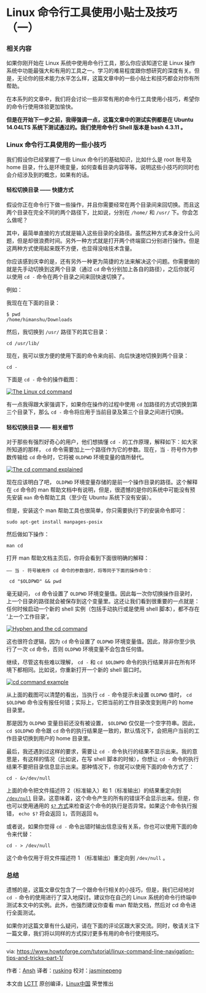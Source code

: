 Linux 命令行工具使用小贴士及技巧（一）
============================================================

###  相关内容

如果你刚开始在 Linux 系统中使用命令行工具，那么你应该知道它是 Linux 操作系统中功能最强大和有用的工具之一。学习的难易程度跟你想研究的深度有关。但是，无论你的技术能力水平怎么样，这篇文章中的一些小贴士和技巧都会对你有所帮助。

在本系列的文章中，我们将会讨论一些非常有用的命令行工具使用小技巧，希望你的命令行使用体验更加愉快。

**但是在开始下一步之前，我得强调一点，这篇文章中的测试实例都是在 Ubuntu 14.04LTS 系统下测试通过的。我们使用命令行 Shell 版本是 bash 4.3.11 。**

### Linux 命令行工具使用的一些小技巧 
 
我们假设你已经掌握了一些 Linux 命令行的基础知识，比如什么是 root 账号及 home 目录，什么是环境变量，如何查看目录内容等等。说明这些小技巧的同时也会介绍涉及到的概念，如果有的话。

#### 轻松切换目录 —— 快捷方式

假设你正在命令行下做一些操作，并且你需要经常在两个目录间来回切换。而且这两个目录在完全不同的两个路径下，比如说，分别在 `/home/` 和 `/usr/` 下。你会怎么做呢？

其中，最简单直接的方式就是输入这些目录的全路径。虽然这种方式本身没什么问题，但是却很浪费时间。另外一种方式就是打开两个终端窗口分别进行操作。但是这两种方式使用起来既不方便，也显得没啥技术含量。

你应该感到庆幸的是，还有另外一种更为简捷的方法来解决这个问题。你需要做的就是先手动切换到这两个目录（通过 `cd` 命令分别加上各自的路径），之后你就可以使用 `cd -` 命令在两个目录之间来回快速切换了。

例如：

我现在在下面的目录：

```
$ pwd
/home/himanshu/Downloads
```

然后，我切换到 `/usr/` 路径下的其它目录：

```
cd /usr/lib/
```

现在，我可以很方便的使用下面的命令来向前、向后快速地切换到两个目录：

```
cd -
```

下面是 `cd -` 命令的操作截图：

[
 ![The Linux cd command](https://www.howtoforge.com/images/linux-command-line-tips-for-beginners/cmd-line-tips.png) 
][5]

有一点我得跟大家强调下，如果你在操作的过程中使用 `cd` 加路径的方式切换到第三个目录下，那么 `cd -` 命令将应用于当前目录及第三个目录之间进行切换。

#### 轻松切换目录 —— 相关细节

对于那些有强烈好奇心的用户，他们想搞懂 `cd -` 的工作原理，解释如下：如大家所知道的那样， `cd` 命令需要加上一个路径作为它的参数。现在，当 `-` 符号作为参数传输给 `cd` 命令时，它将被 `OLDPWD` 环境变量的值所替代。

[
 ![The cd command explained](https://www.howtoforge.com/images/linux-command-line-tips-for-beginners/cmd-line-tips-oldpwd.png) 
][6]

现在应该明白了吧， `OLDPWD` 环境变量存储的是前一个操作目录的路径。这个解释在 `cd` 命令的 man 帮助文档中有说明，但是，很遗憾的是你的系统中可能没有预先安装 `man` 命令帮助工具（至少在 Ubuntu 系统下没有安装）。

但是，安装这个 man 帮助工具也很简单，你只需要执行下的安装命令即可：

```
sudo apt-get install manpages-posix
```

然后做如下操作：

```
man cd
```

打开 man 帮助文档主页后，你将会看到下面很明确的解释：

```
—— 当 - 符号被用作 cd 命令的参数值时，将等同于下面的操作命令：

 cd "$OLDPWD" && pwd
```

毫无疑问， `cd` 命令设置了 `OLDPWD` 环境变量值。因此每一次你切换操作目录时，上一个目录的路径就会被保存到这个变量里。这还让我们看到很重要的一点就是：任何时候启动一个新的 shell 实例（包括手动执行或是使用 shell 脚本），都不存在 ‘上一个工作目录’。

[
 ![Hyphen and the cd command](https://www.howtoforge.com/images/linux-command-line-tips-for-beginners/cmd-line-tips-no-oldpwd.png) 
][7]

这也很符合逻辑，因为 `cd` 命令设置了 `OLDPWD` 环境变量值。因此，除非你至少执行了一次 `cd` 命令，否则 `OLDPWD` 环境变量不会包含任何值。

继续，尽管这有些难以理解， `cd -` 和 `cd $OLDWPD` 命令的执行结果并非在所有环境下都相同。比如说，你重新打开一个新的 shell 窗口时。

[
 ![cd command example](https://www.howtoforge.com/images/linux-command-line-tips-for-beginners/cmd-line-tips-oldpwd-home.png) 
][8]

从上面的截图可以清楚的看出，当执行 `cd -` 命令提示未设置 `OLDPWD` 值时， `cd $OLDPWD` 命令没有报任何错；实际上，它把当前的工作目录改变到用户的 home 目录里。

那是因为 `OLDPWD` 变量目前还没有被设置， `$OLDPWD` 仅仅是一个空字符串。因此， `cd $OLDPWD` 命令跟 `cd` 命令的执行结果是一致的，默认情况下，会把用户当前的工作目录切换到用户的 home 目录里。

最后，我还遇到过这样的要求，需要让 `cd -` 命令执行的结果不显示出来。我的意思是，有这样的情况（比如说，在写 shell 脚本的时候），你想让 `cd -` 命令的执行结果不要把目录信息显示出来。那种情况下，你就可以使用下面的命令方式了：

```
cd - &>/dev/null
```

上面的命令把文件描述符 2（标准输入）和 1（标准输出）的结果重定向到 [`/dev/null`][9] 目录。这意味着，这个命令产生的所有的错误不会显示出来。但是，你也可以使用通用的 [`$?` 方式][10]来检查这个命令的执行是否异常。如果这个命令执行报错， `echo $?` 将会返回 `1`，否则返回 `0`。

或者说，如果你觉得 `cd -` 命令出错时输出信息没有关系，你也可以使用下面的命令来代替：

```
cd - > /dev/null
```

这个命令仅用于将文件描述符 1 （标准输出）重定向到 `/dev/null` 。

### 总结

遗憾的是，这篇文章仅包含了一个跟命令行相关的小技巧，但是，我们已经地对 `cd -` 命令的使用进行了深入地探讨。建议你在自己的 Linux 系统的命令行终端中测试本文中的实例。此外，也强烈建议你查看 man 帮助文档，然后对 cd 命令进行全面测试。

如果你对这篇文章有什么疑问，请在下面的评论区跟大家交流。同时，敬请关注下一篇文章，我们将以同样的方式探讨更多有用的命令行使用技巧。

--------------------------------------------------------------------------------

via: https://www.howtoforge.com/tutorial/linux-command-line-navigation-tips-and-tricks-part-1/

作者：[Ansh][a]
译者：[rusking](https://github.com/rusking)
校对：[jasminepeng](https://github.com/jasminepeng)

本文由 [LCTT](https://github.com/LCTT/TranslateProject) 原创编译，[Linux中国](https://linux.cn/) 荣誉推出

[a]:https://www.howtoforge.com/tutorial/linux-command-line-navigation-tips-and-tricks-part-1/
[5]:https://www.howtoforge.com/images/linux-command-line-tips-for-beginners/big/cmd-line-tips.png
[6]:https://www.howtoforge.com/images/linux-command-line-tips-for-beginners/big/cmd-line-tips-oldpwd.png
[7]:https://www.howtoforge.com/images/linux-command-line-tips-for-beginners/big/cmd-line-tips-no-oldpwd.png
[8]:https://www.howtoforge.com/images/linux-command-line-tips-for-beginners/big/cmd-line-tips-oldpwd-home.png
[9]:https://en.wikipedia.org/wiki/Null_device
[10]:http://askubuntu.com/questions/29370/how-to-check-if-a-command-succeeded

